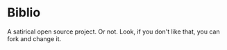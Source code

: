 Biblio
======

A satirical open source project. Or not. Look, if you don't like that, you can fork and change it.
